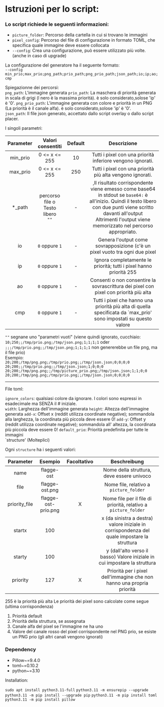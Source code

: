 # Istruzioni per lo script:

### Lo script richiede le seguenti informazioni:

- `picture_folder`: Percorso della cartella in cui si trovano le immagini
- `pixel_config`: Percorso del file di configurazione in formato TOML, che specifica quale immagine deve essere collocata
- `--config`: Crea una configurazione, può essere utilizzato più volte. (anche in caso di upgrade)

La configurazione del generatore ha il seguente formato:  
`--config min_prio;max_prio;png_path;prio_path;png_prio_path;json_path;io;ip;ao;cmp`

Spiegazionne dei percorsi:  
`png_path`: L'immagine generata
`prio_path`: La maschera di priorità generata in scala di grigi (l nero è la massima priorità). è solo considerato,solose 'ip' è '0'. 
`png_prio_path`: L'immagine generata con colore e priorità in un PNG (La priorità è il canale alfa). è solo considerato,solose 'ip' è '0'.  
`json_path`: Il file json generato, accettato dallo script overlay o dallo script placer.

I singoli parametri:

| Parameter |                Valori consentiti             |   Default   |                                                                                                            Descrizione                                                                                                              |
|:---------:|:-------------------------------------------:|:------------:|:-----------------------------------------------------------------------------------------------------------------------------------------------------------------------------------------------------------------------------------:|
| min_prio  |                0 <= x <= 255                |      10      |                                                                                      Tutti i pixel con una priorità inferiore vengono ignorati.                                                                                     |
| max_prio  |                0 <= x <= 255                |     250      |                                                                                      Tutti i pixel con una priorità più alta vengono ignorati.                                                                                      |
|  *_path   | percorso file o<br/> Testo libero <br/> `""` |      -       | ,Il risultato corrispondente viene emesso come base64 in stdout se `base64:` è all'inizio. Quindi il testo libero con due punti viene scritto davanti all'output<br/>Altrimenti l'output viene memorizzato nel percorso appropriato.|
|    io     |                `0` oppure `1`               |      -       |                                                                                      Genera l'output come sovrapposizione (c'è un pixel vuoto tra ogni due pixel                                                                    |
|    ip     |                `0` oppure `1`               |      -       |                                                                                      Ignora completamente le priorità; tutti i pixel hanno priorità 255                                                                              |
|    ao     |                `0` oppure `1`               |      -       |                                                                                      Consenti o non consentire la sovrascrittura dei pixel con pixel con priorità più alta                                                          |
|    cmp    |                `0` oppure `1`               |      -       |                                                                                      Tutti i pixel che hanno una priorità più alta di quella specificata da `max_prio' sono impostati su questo valore                              |

`""` segnane uno "parametri vuoti" (viene quindi ignorato, cucchiaio: `10;250;;/tmp/prio.png;/tmp/json.png;1;1;1;1`
oder `;;;/tmp/prio.png;;/tmp/json.png;1;1;1;1` non genererebbe un file png, ma il file prio)  
Esempio:  
`20;200;/tmp/png.png;/tmp/prio.png;;/tmp/json.json;0;0;0;0`  
`20;200;;/tmp/prio.png;;/tmp/json.json;1;0;0;0`  
`20;200;/tmp/png.png;;/tmp/picture_prio.png;/tmp/json.json;1;1;0;0`  
`20;200;/tmp/png.png;/tmp/prio.png;;/tmp/json.json;0;0;0;0`


------
File toml:

`ignore_colors`: qualsiasi colore da ignorare. I colori sono espressi in esadecimale ma SENZA il # iniziale.  
`width`: Larghezza dell'immagine generata 
`height`: Altezza dell'immagine generata
`add-x`: Offset x (reddit utilizza coordinate negative); sommandola alla larghezza, la coordinata più piccola deve essere 0!
`add-y`: Offset y (reddit utilizza coordinate negative); sommandola all' altezza, la coordinata più piccola deve essere 0!
`default_prio`: Priorità predefinita per tutte le immagini  
`structure' (Molteplici)

Ogni `structure` ha i seguenti valori:

|   Parameter   |       Esempio       | Facoltativo |                               Beschreibung                               |
|:-------------:|:-------------------:|:-----------:|:------------------------------------------------------------------------:|
|     name      |     flagge-ost      |             |                          Nome della struttura, deve essere univoco                            |
|     file      |   flagge-ost.png    |             |                            Nome file, relativo a `picture_folder`                             |
| priority_file | flagge-ost-prio.png |      X      |               Nome file per il file di priorità, relativo a `picture_folder`                  |
|    startx     |         100         |             |  x (da sinistra a destra) valore iniziale in corrispondenza del quale impostare la struttura  |
|    starty     |         100         |             |          y (dall'alto verso il basso) Valore iniziale in cui impostare la struttura           |
|   priority    |         127         |      X      |            Priorità per i pixel dell'immagine che non hanno una propria priorità              |

255 è la priorità più alta
Le priorità dei pixel sono calcolate come segue (ultima corrispondenza)
1. Priorità default
2. Priorità della struttura, se assegnata
3. Canale alfa del pixel se l'immagine ne ha uno
4. Valore del canale rosso del pixel corrispondente nel PNG prio, se esiste un PNG prio (gli altri canali vengono ignorati)


### Dependency

- Pillow~=9.4.0
- toml~=0.10.2
- python~=3.10

Installation:

`sudo apt install python3.11-full`
`python3.11 -m ensurepip --upgrade`
`python3.11 -m pip install --upgrade pip`
`python3.11 -m pip install toml`
`python3.11 -m pip install pillow`
